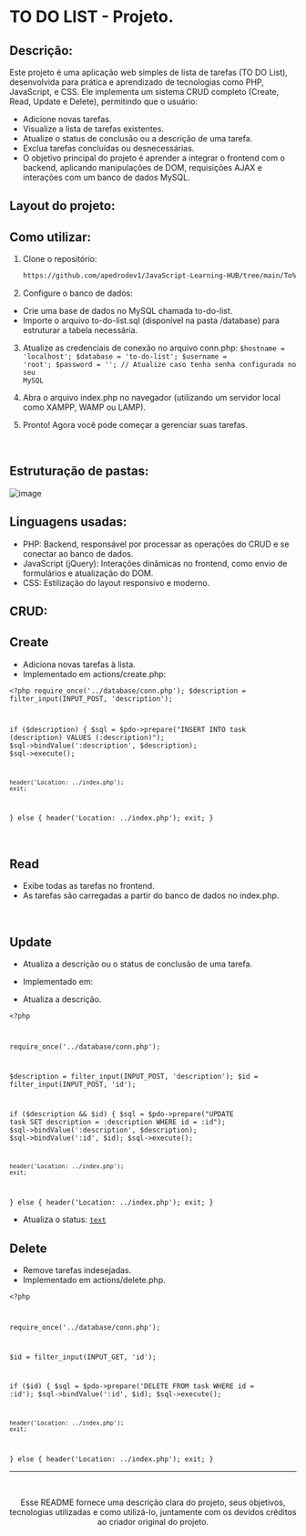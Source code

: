 # TO DO LIST - Projeto.

## Descrição:

Este projeto é uma aplicação web simples de lista de tarefas (TO DO List), desenvolvida para prática e aprendizado de tecnologias como PHP, JavaScript, e CSS. Ele implementa um sistema CRUD completo (Create, Read, Update e Delete), permitindo que o usuário:

- Adicione novas tarefas.
- Visualize a lista de tarefas existentes.
- Atualize o status de conclusão ou a descrição de uma tarefa.
- Exclua tarefas concluídas ou desnecessárias.
- O objetivo principal do projeto é aprender a integrar o frontend com o backend, aplicando manipulações de DOM, requisições AJAX e interações com um banco de dados MySQL.


## Layout do projeto:


## Como utilizar: 
1. Clone o repositório:
   ```bash
   https://github.com/apedrodev1/JavaScript-Learning-HUB/tree/main/To%20do%20list
2. Configure o banco de dados:

- Crie uma base de dados no MySQL chamada to-do-list.
- Importe o arquivo to-do-list.sql (disponível na pasta /database) para estruturar a tabela necessária.

3. Atualize as credenciais de conexão no arquivo conn.php:
<code>$hostname = 'localhost';
$database = 'to-do-list';
$username = 'root';
$password = ''; // Atualize caso tenha senha configurada no seu MySQL</code>


4. Abra o arquivo index.php no navegador (utilizando um servidor local como XAMPP, WAMP ou LAMP).

5. Pronto! Agora você pode começar a gerenciar suas tarefas.
<br>


## Estruturação de pastas:
![image](https://github.com/user-attachments/assets/ad40ac58-3f42-4963-b742-bb6856aa1a00)



## Linguagens usadas:

- PHP: Backend, responsável por processar as operações do CRUD e se conectar ao banco de dados.
- JavaScript (jQuery): Interações dinâmicas no frontend, como envio de formulários e atualização do DOM.
- CSS: Estilização do layout responsivo e moderno.


## CRUD:
## Create
- Adiciona novas tarefas à lista.
- Implementado em actions/create.php:

<code><?php
require_once('../database/conn.php');
$description = filter_input(INPUT_POST,  'description');

if ($description) {
    $sql = $pdo->prepare("INSERT INTO task (description) VALUES (:description)");
    $sql->bindValue(':description', $description);
    $sql->execute();

    header('Location: ../index.php');
    exit;
} else {
    header('Location: ../index.php');
    exit;
}
</code>

<br>

## Read
- Exibe todas as tarefas no frontend.
- As tarefas são carregadas a partir do banco de dados no index.php.

<br>

## Update
- Atualiza a descrição ou o status de conclusão de uma tarefa.
- Implementado em:

- Atualiza a descrição.

<code><?php

require_once('../database/conn.php');

$description = filter_input(INPUT_POST, 'description');
$id = filter_input(INPUT_POST, 'id');

if ($description && $id) {
    $sql = $pdo->prepare("UPDATE task SET description = :description WHERE id = :id");
    $sql->bindValue(':description', $description);
    $sql->bindValue(':id', $id);
    $sql->execute();

    header('Location: ../index.php');
    exit;
} else {
    header('Location: ../index.php');
    exit;
}</code>




- Atualiza o status:
<code>[text](actions/update-progress.php)</code> 


## Delete
- Remove tarefas indesejadas.
- Implementado em actions/delete.php.

<code><?php

require_once('../database/conn.php');

$id = filter_input(INPUT_GET, 'id');

if ($id) {
    $sql = $pdo->prepare('DELETE FROM task WHERE id = :id');
    $sql->bindValue(':id', $id);
    $sql->execute();

    header('Location: ../index.php');
    exit;
} else {
    header('Location: ../index.php');
    exit;
}</code>


 ---
  
  <br>
  <p align="center">
  Esse README fornece uma descrição clara do projeto, seus objetivos, tecnologias utilizadas e como utilizá-lo, juntamente com os devidos créditos ao criador original do projeto.
</p>



